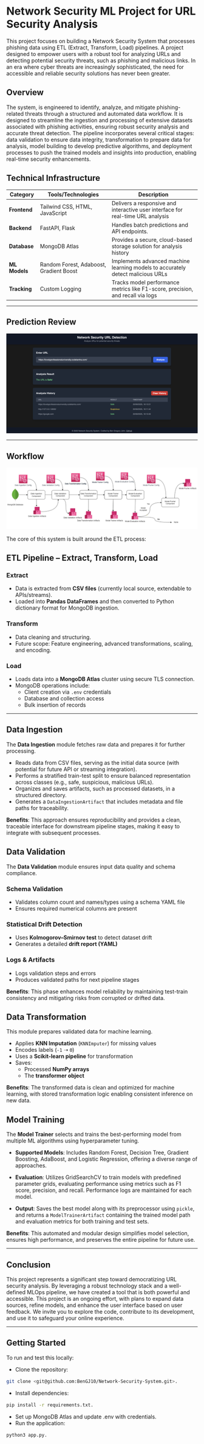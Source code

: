 # Network Security ML Project for URL Security Analysis

This project focuses on building a Network Security System that processes phishing data using ETL (Extract, Transform, Load) pipelines. A project designed to empower users with a robust tool for analyzing URLs and detecting potential security threats, such as phishing and malicious links. In an era where cyber threats are increasingly sophisticated, the need for accessible and reliable security solutions has never been greater.

## Overview

The system, is engineered to identify, analyze, and mitigate phishing-related threats through a structured and automated data workflow. It is designed to streamline the ingestion and processing of extensive datasets associated with phishing activities, ensuring robust security analysis and accurate threat detection. The pipeline incorporates several critical stages: data validation to ensure data integrity, transformation to prepare data for analysis, model building to develop predictive algorithms, and deployment processes to push the trained models and insights into production, enabling real-time security enhancements.


## Technical Infrastructure

| **Category**             | **Tools/Technologies**                                  | **Description**                                                |
|--------------------------|---------------------------------------------------------|----------------------------------------------------------------|
| **Frontend**             | Tailwind CSS, HTML, JavaScript                          | Delivers a responsive and interactive user interface for real-time URL analysis|
| **Backend**              | FastAPI, Flask                                          | Handles batch predictions and API endpoints.                   |
| **Database**             | MongoDB Atlas                                           | Provides a secure, cloud-based storage solution for analysis history|
| **ML Models**            | Random Forest, Adaboost, Gradient Boost                 | Implements advanced machine learning models to accurately detect malicious URLs|
| **Tracking**             | Custom Logging                                          | Tracks model performance metrics like F1-score, precision, and recall via logs|

---

## Prediction Review

![FrontEnd](images/prediction.png)
 
---

## Workflow
![Workflow Diagram](images/workflow.png)

The core of this system is built around the ETL process:

##  ETL Pipeline – Extract, Transform, Load

### Extract
- Data is extracted from **CSV files** (currently local source, extendable to APIs/streams).
- Loaded into **Pandas DataFrames** and then converted to Python dictionary format for MongoDB ingestion.

### Transform
- Data cleaning and structuring.
- Future scope: Feature engineering, advanced transformations, scaling, and encoding.

### Load
- Loads data into a **MongoDB Atlas** cluster using secure TLS connection.
- MongoDB operations include:
  - Client creation via `.env` credentials
  - Database and collection access
  - Bulk insertion of records


---


## Data Ingestion

The **Data Ingestion** module fetches raw data and prepares it for further processing.

- Reads data from CSV files, serving as the initial data source (with potential for future API or streaming integration).
- Performs a stratified train-test split to ensure balanced representation across classes (e.g., safe, suspicious, malicious URLs).
- Organizes and saves artifacts, such as processed datasets, in a structured directory.
- Generates a `DataIngestionArtifact` that includes metadata and file paths for traceability.

**Benefits**: This approach ensures reproducibility and provides a clean, traceable interface for downstream pipeline stages, making it easy to integrate with subsequent processes.


## Data Validation

The **Data Validation** module ensures input data quality and schema compliance.

### Schema Validation
- Validates column count and names/types using a schema YAML file
- Ensures required numerical columns are present

### Statistical Drift Detection
- Uses **Kolmogorov–Smirnov test** to detect dataset drift
- Generates a detailed **drift report (YAML)**

### Logs & Artifacts
- Logs validation steps and errors
- Produces validated paths for next pipeline stages

**Benefits**: This phase enhances model reliability by maintaining test-train consistency and mitigating risks from corrupted or drifted data.


## Data Transformation

This module prepares validated data for machine learning.

- Applies **KNN Imputation** (`KNNImputer`) for missing values
- Encodes labels (`-1` ➝ `0`)
- Uses a **Scikit-learn pipeline** for transformation
- Saves:
  - Processed **NumPy arrays**
  - The **transformer object** 

**Benefits**: The transformed data is clean and optimized for machine learning, with stored transformation logic enabling consistent inference on new data.


## Model Training

The **Model Trainer** selects and trains the best-performing model from multiple ML algorithms using hyperparameter tuning.

- **Supported Models**: Includes Random Forest, Decision Tree, Gradient Boosting, AdaBoost, and Logistic Regression, offering a diverse range of approaches.

- **Evaluation**: Utilizes GridSearchCV to train models with predefined parameter grids, evaluating performance using metrics such as F1 score, precision, and recall. Performance logs are maintained for each model.

- **Output**: Saves the best model along with its preprocessor using `pickle`, and returns a `ModelTrainerArtifact` containing the trained model path and evaluation metrics for both training and test sets.

**Benefits**: This automated and modular design simplifies model selection, ensures high performance, and preserves the entire pipeline for future use.

---


## Conclusion
This project represents a significant step toward democratizing URL security analysis. By leveraging a robust technology stack and a well-defined MLOps pipeline, we have created a tool that is both powerful and accessible. This project is an ongoing effort, with plans to expand data sources, refine models, and enhance the user interface based on user feedback. We invite you to explore the code, contribute to its development, and use it to safeguard your online experience.

---

## Getting Started
To run and test this locally:

- Clone the repository: 
```bash
git clone <git@github.com:BenGJ10/Network-Security-System.git>.
```
- Install dependencies: 
```bash
pip install -r requirements.txt.
```
- Set up MongoDB Atlas and update .env with credentials.
- Run the application: 
``` bash
python3 app.py.
```
